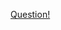 <a href="https://quera.ir/problemset/contest/7609/%D8%B3%D8%A4%D8%A7%D9%84-%D9%86%D8%A7%D9%85%D9%87%DB%8C-%D8%A8%D8%AF">Question!</a>